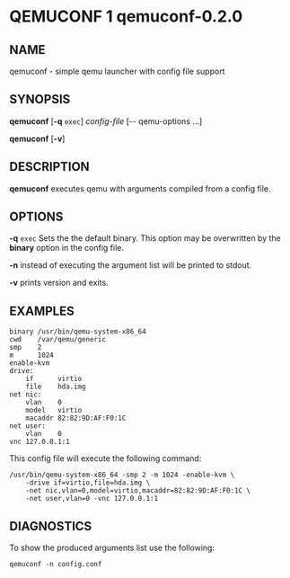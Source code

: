 QEMUCONF 1 qemuconf-0.2.0
=========================

NAME
----

qemuconf - simple qemu launcher with config file support

SYNOPSIS
--------

**qemuconf** [**-q** `exec`] *config-file* [-- qemu-options ...]

**qemuconf** [**-v**]

DESCRIPTION
-----------

**qemuconf** executes qemu with arguments compiled from a config file.

OPTIONS
-------

**-q** `exec`
Sets the the default binary. This option may be overwritten by the **binary**
option in the config file.

**-n**
instead of executing the argument list will be printed to stdout.

**-v**
prints version and exits.

EXAMPLES
--------

	binary /usr/bin/qemu-system-x86_64
	cwd    /var/qemu/generic
	smp    2
	m      1024
	enable-kvm
	drive:
		if      virtio
		file    hda.img
	net nic:
		vlan    0
		model   virtio
		macaddr 82:82:9D:AF:F0:1C
	net user:
		vlan    0
	vnc 127.0.0.1:1

This config file will execute the following command:

	/usr/bin/qemu-system-x86_64 -smp 2 -m 1024 -enable-kvm \
		-drive if=virtio,file=hda.img \
		-net nic,vlan=0,model=virtio,macaddr=82:82:9D:AF:F0:1C \
		-net user,vlan=0 -vnc 127.0.0.1:1

DIAGNOSTICS
-----------

To show the produced arguments list use the following:

	qemuconf -n config.conf
